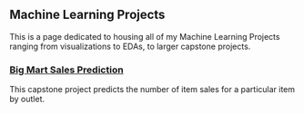 ## Machine Learning Projects

This is a page dedicated to housing all of my Machine Learning Projects ranging from visualizations to EDAs, to larger capstone projects. 

### [Big Mart Sales Prediction](https://github.com/hogrider321/BigMartSalesPrediction)

This capstone project predicts the number of item sales for a particular item by outlet. 
